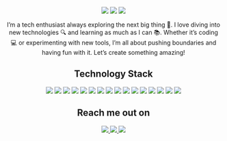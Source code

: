 

<p align="center">
 
 <img src="https://badges.pufler.dev/visits/MyoHsat27/MyoHsat27"/> 
 <img src="https://badges.pufler.dev/repos/MyoHsat27"/>
 <img src="https://badges.pufler.dev/commits/monthly/MyoHsat27" />

</p>

 <p align="center">
I’m a tech enthusiast always exploring the next big thing 🚀. I love diving into new technologies 🔍 and learning as much as I can 📚. Whether it’s coding 💻 or experimenting with new tools, I’m all about pushing boundaries and having fun with it. Let’s create something amazing!
</p>  

<h2 align="center">Technology Stack</h2>

<p align="center">
<img src="https://img.shields.io/badge/-HTML5-E34F26?style=flat-square&logo=html5&logoColor=white"/>
<img src="https://img.shields.io/badge/-CSS3-1572B6?style=flat-square&logo=css3"/>
<img src="https://img.shields.io/badge/php-%23777BB4.svg?&logo=php&logoColor=white"/>
<img src="https://img.shields.io/badge/Laravel-black?style=flat-square&logo=laravel"/>
<img src="https://img.shields.io/badge/-JavaScript-black?style=flat-square&logo=javascript"/>
<img src="https://img.shields.io/badge/TypeScript-3178C6?logo=typescript&logoColor=fff"/>
<img src="https://img.shields.io/badge/-Nodejs-black?style=flat-square&logo=Node.js"/>
<img src="https://img.shields.io/badge/Express.js-%23404d59.svg?logo=express&logoColor=%2361DAFB"/>
<img src="https://img.shields.io/badge/Vue.js-4FC08D?logo=vuedotjs&logoColor=fff"/>
<img src="https://img.shields.io/badge/Nuxt.js-002E3B?logo=nuxtdotjs&logoColor=#00DC82"/>
<img src="https://img.shields.io/badge/-React-black?style=flat-square&logo=react"/>
<img src="https://img.shields.io/badge/Next.js-black?logo=next.js&logoColor=white"/>
<img src="https://img.shields.io/badge/-MongoDB-black?style=flat-square&logo=mongodb"/>
<img src="https://img.shields.io/badge/-MySQL-black?style=flat-square&logo=mysql"/>
<img src="https://img.shields.io/badge/-Git-black?style=flat-square&logo=git"/>
<img src="https://img.shields.io/badge/-GitHub-black?style=flat-square&logo=github"/>
</p>

<div align="center">
<h2 align="center">Reach me out on</h2>
<a href="mailto: hsatmyo@gmail.com">
 <img src="https://img.shields.io/badge/Gmail-D14836?logo=gmail&logoColor=white&link=mailto:hsatmyo@gmail.com"/>
</a>
<a href="https://www.linkedin.com/in/myo-hsat-nanda-242108289/">
 <img src="https://img.shields.io/badge/Linkedin-%230077B5.svg?logo=linkedin&logoColor=white&link=https://www.linkedin.com/in/myo-hsat-nanda-242108289/"/>
</a>
 <a href="https://www.facebook.com/myo.hsat.16">
 <img src="https://img.shields.io/badge/Facebook-%231877F2.svg?logo=Facebook&logoColor=white&link=https://www.facebook.com/myo.hsat.16"/>
</a>
</div>

<!--
<h2 align="center">
  My Github Stats<img src="https://media.giphy.com/media/VgCDAzcKvsR6OM0uWg/giphy.gif" width="50">
</h2>
 
<br>

<p align = "center">
  <img  src = "https://github-readme-stats.vercel.app/api?username=ritik307&show_icons=true&theme=radical&line_height=27">
  <img src = "https://github-readme-stats.vercel.app/api/top-langs/?username=ritik307&hide=html,css,java,shaderlab,kotlin,hlsl&theme=radical">
</p>

<p align = "center">
 <img  src="https://github-readme-streak-stats.herokuapp.com/?user=ritik307&show_icons=true&locale=en&layout=compact&theme=radical&line_height=0" />
</p> 

<p align = "center">
 <img src="https://activity-graph.herokuapp.com/graph?username=ritik307&theme=redical">
</p> -->
